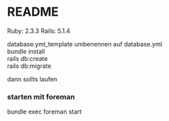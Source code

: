 # README

Ruby: 2.3.3
Rails: 5.1.4

database.yml_template umbenennen auf database.yml <br>
bundle install<br>
rails db:create<br>
rails db:migrate<br>

dann sollts laufen

### starten mit foreman

bundle exec foreman start